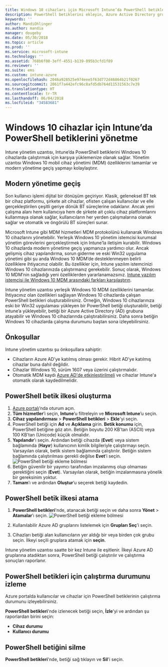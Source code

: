 ```yaml
---
title: Windows 10 cihazları için Microsoft Intune’da PowerShell betiklerini ekleme - Azure | Microsoft Docs
description: PowerShell betiklerini ekleyin, Azure Active Directory gruplarına betik ilkesi atayın, betikleri izlemek için raporları kullanın ve Microsoft Intune'da Windows 10 cihazlarına eklediğiniz betikleri silme adımlarını görün.
keywords: ''
author: MandiOhlinger
ms.author: mandia
manager: dougeby
ms.date: 05/30/2018
ms.topic: article
ms.prod: ''
ms.service: microsoft-intune
ms.technology: ''
ms.assetid: 768b6f08-3eff-4551-b139-095b3cfd1f89
ms.reviewer: ''
ms.suite: ems
ms.custom: intune-azure
ms.openlocfilehash: 2046a928525e974eee5f63d772d46864b21f0267
ms.sourcegitcommit: 2061f7a442efc96c8afd5db764d11531563c7e39
ms.translationtype: HT
ms.contentlocale: tr-TR
ms.lasthandoff: 06/04/2018
ms.locfileid: "34583681"
---
```

# <a name="manage-powershell-scripts-in-intune-for-windows-10-devices"></a>Windows 10 cihazlar için Intune’da PowerShell betiklerini yönetme
Intune yönetim uzantısı, Intune’da PowerShell betiklerini Windows 10 cihazlarda çalıştırmak için karşıya yüklemenize olanak sağlar. Yönetim uzantısı Windows 10 mobil cihaz yönetimi (MDM) özelliklerini tamamlar ve modern yönetime geçiş yapmayı kolaylaştırır.

## <a name="moving-to-modern-management"></a>Modern yönetime geçiş
Son kullanıcı işlemi dijital bir dönüşüm geçiriyor. Klasik, geleneksel BT tek bir cihaz platformu, şirkete ait cihazlar, ofisten çalışan kullanıcılar ve elle gerçekleştirilen çeşitli geriye dönük BT süreçlerine odaklanır. Ancak yeni çalışma alanı hem kullanıcıya hem de şirkete ait çoklu cihaz platformlarını kullanmaya olanak sağlar, kullanıcıların her yerden çalışmalarına olanak sağlar ve otomatik ve öngörülü BT süreçleri sunar. 

Microsoft Intune gibi MDM hizmetleri MDM protokolünü kullanarak Windows 10 cihazlarını yönetebilir. Yerleşik Windows 10 yönetim istemcisi kurumsal yönetim görevlerini gerçekleştirmek için Intune’la iletişim kurabilir. Windows 10 cihazlarda modern yönetime geçiş yapmanıza yardımcı olur. Ancak gelişmiş cihaz yapılandırma, sorun giderme ve eski Win32 uygulama yönetimi gibi şu anda Windows 10 MDM’de desteklenmeyen belirli özelliklere ihtiyacınız olabilir. Bu özellikler için, Intune yazılım istemcinizi Windows 10 cihazlarınızda çalıştırmanız gerekebilir. Sonuç olarak, Windows 10 MDM’nin sağladığı yeni özelliklerden yararlanamazsınız. [Intune yazılım istemcisi ile Windows 10 MDM arasındaki farkları karşılaştırın](https://docs.microsoft.com/intune-classic/deploy-use/pc-management-comparison).

Intune yönetim uzantısı yerleşik Windows 10 MDM özelliklerini tamamlar. İhtiyacınız olan özellikleri sağlayan Windows 10 cihazlarda çalışan PowerShell betikleri oluşturabilirsiniz. Örneğin, Windows 10 cihazlarınıza eski bir Win32 uygulaması yükleyen bir PowerShell betiği oluşturabilir, betiği Intune’a yükleyebilir, betiği bir Azure Active Directory (AD) grubuna atayabilir ve Windows 10 cihazlarında çalıştırabilirsiniz. Daha sonra betiğin Windows 10 cihazlarda çalışma durumunu baştan sona izleyebilirsiniz.

## <a name="prerequisites"></a>Önkoşullar
Intune yönetim uzantısı şu önkoşullara sahiptir:
- Cihazların Azure AD’ye katılmış olması gerekir. Hibrit AD’ye katılmış cihazlar buna dahil değildir.
- Cihazlar Windows 10, sürüm 1607 veya üzerini çalıştırmalıdır.
- Otomatik MDM kaydı [Azure AD'de etkinleştirilmeli](https://docs.microsoft.com/intune/windows-enroll#enable-windows-10-automatic-enrollment) ve cihazlar Intune'a otomatik olarak kaydedilmelidir.

## <a name="create-a-powershell-script-policy"></a>PowerShell betik ilkesi oluşturma 
1. [Azure portalı](https://portal.azure.com)’nda oturum açın.
2. **Tüm hizmetler**’i seçin, **Intune**’u filtreleyin ve **Microsoft Intune**’u seçin.
3. **Cihaz yapılandırması** > **PowerShell betikleri** > **Ekle**'yi seçin.
4. PowerShell betiği için **Ad** ve **Açıklama** girin. **Betik konumu** için, PowerShell betiğine göz atın. Betiğin boyutu 200 KB'tan (ASCII) veya 100 KB'tan (Unicode) küçük olmalıdır.
5. **Yapılandır**’ı seçin. Ardından betiği cihazda (**Evet**) veya sistem bağlamında (**Hayır**) kullanıcının kimlik bilgileriyle çalıştırmayı seçin. Varsayılan olarak, betik sistem bağlamında çalıştırılır. Betiğin sistem bağlamında çalıştırılması gerekli değilse **Evet**’i seçin. 
  ![PowerShell betiği ekleme bölmesi](./media/mgmt-extension-add-script.png)
6. Betiğin güvenilir bir yayımcı tarafından imzalanmış olup olmaması gerektiğini seçin (**Evet**). Varsayılan olarak, betiğin imzalanmasına yönelik bir gereksinim yoktur. 
7. **Tamam**’ı ve ardından **Oluştur**’u seçerek betiği kaydedin.

## <a name="assign-a-powershell-script-policy"></a>PowerShell betik ilkesi atama
1. **PowerShell betikleri**'nde, atanacak betiği seçin ve daha sonra **Yönet** > **Atamalar**’ı seçin.
  ![PowerShell betiği ekleme bölmesi](./media/mgmt-extension-assignments.png)
 
2. Kullanılabilir Azure AD gruplarını listelemek için **Grupları Seç**’i seçin. 
3. Cihazları betiği alan kullanıcıların yer aldığı bir veya birden çok grubu seçin. İlkeyi seçili gruplara atamak için **seçin**.

Intune yönetim uzantısı saatte bir kez Intune ile eşitlenir. İlkeyi Azure AD gruplarına atadıktan sonra, PowerShell betiği çalıştırılır ve çalıştırma sonuçları raporlanır. 
 
## <a name="monitor-run-status-for-powershell-scripts"></a>PowerShell betikleri için çalıştırma durumunu izleme
Azure portalda kullanıcılar ve cihazlar için PowerShell betiklerinin çalıştırma durumunu izleyebilirsiniz.

**PowerShell betikleri**'nde izlenecek betiği seçin, **İzle**’yi ve ardından şu raporlardan birini seçin:
   - **Cihaz durumu**
   - **Kullanıcı durumu**

## <a name="delete-a-powershell-script"></a>PowerShell betiğini silme
**PowerShell betikleri**'nde, betiği sağ tıklayın ve **Sil**'i seçin.
